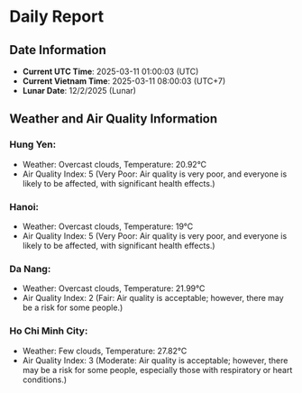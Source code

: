 # Daily Report
## Date Information
- **Current UTC Time**: 2025-03-11 01:00:03 (UTC)
- **Current Vietnam Time**: 2025-03-11 08:00:03 (UTC+7)
- **Lunar Date**: 12/2/2025 (Lunar)

## Weather and Air Quality Information

### Hung Yen:
- Weather: Overcast clouds, Temperature: 20.92°C
- Air Quality Index: 5 (Very Poor: Air quality is very poor, and everyone is likely to be affected, with significant health effects.)

### Hanoi:
- Weather: Overcast clouds, Temperature: 19°C
- Air Quality Index: 5 (Very Poor: Air quality is very poor, and everyone is likely to be affected, with significant health effects.)

### Da Nang:
- Weather: Overcast clouds, Temperature: 21.99°C
- Air Quality Index: 2 (Fair: Air quality is acceptable; however, there may be a risk for some people.)

### Ho Chi Minh City:
- Weather: Few clouds, Temperature: 27.82°C
- Air Quality Index: 3 (Moderate: Air quality is acceptable; however, there may be a risk for some people, especially those with respiratory or heart conditions.)
